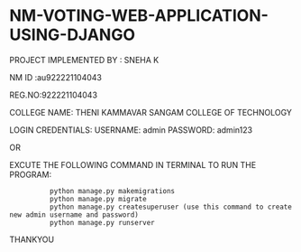 # NM-VOTING-WEB-APPLICATION-USING-DJANGO

PROJECT IMPLEMENTED BY : SNEHA K

NM ID :au922221104043

REG.NO:922221104043

COLLEGE NAME: THENI KAMMAVAR SANGAM COLLEGE OF TECHNOLOGY

LOGIN CREDENTIALS:
              USERNAME: admin
              PASSWORD: admin123
              
OR

  
  EXCUTE THE FOLLOWING COMMAND IN TERMINAL TO RUN THE PROGRAM:
  
              python manage.py makemigrations
              python manage.py migrate
              python manage.py createsuperuser (use this command to create new admin username and password)
              python manage.py runserver
              
THANKYOU
          
                 
